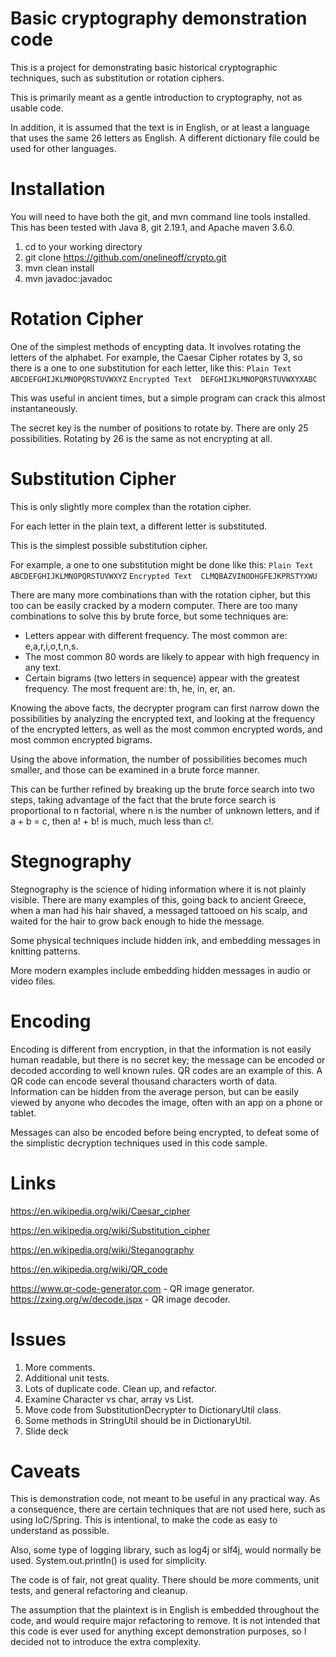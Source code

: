 Basic cryptography demonstration code
===============================

This is a project for demonstrating basic historical cryptographic techniques, such as substitution or rotation ciphers.

This is primarily meant as a gentle introduction to cryptography, not as usable code.

In addition, it is assumed that the text is in English, or at least a language that uses the same 26 letters as English.  A different dictionary file could be used for other languages.

# Installation

You will need to have both the git, and mvn command line tools installed.  This has been tested with Java 8, git 2.19.1, and Apache maven 3.6.0.

1. cd to your working directory
2. git clone https://github.com/onelineoff/crypto.git
3. mvn clean install
4. mvn javadoc:javadoc

# Rotation Cipher
One of the simplest methods of encypting data.  It involves rotating the letters of the alphabet.  For example, the Caesar Cipher rotates by 3, so there is a one to one substitution for each letter, like this:
`Plain Text      ABCDEFGHIJKLMNOPQRSTUVWXYZ`
`Encrypted Text  DEFGHIJKLMNOPQRSTUVWXYXABC`

This was useful in ancient times, but a simple program can crack this almost instantaneously.

The secret key is the number of positions to rotate by.  There are only 25 possibilities.  Rotating by 26 is the same as not encrypting at all.

# Substitution Cipher
This is only slightly more complex than the rotation cipher.

For each letter in the plain text, a different letter is substituted.

This is the simplest possible substitution cipher.

For example, a one to one substitution might be done like this:
`Plain Text      ABCDEFGHIJKLMNOPQRSTUVWXYZ`
`Encrypted Text  CLMQBAZVINODHGFEJKPRSTYXWU`

There are many more combinations than with the rotation cipher, but this too can be easily cracked by a modern computer. There are too many combinations to solve this by brute force, but some techniques are:
* Letters appear with different frequency.  The most common are: e,a,r,i,o,t,n,s.
* The most common 80 words are likely to appear with high frequency in any text.
* Certain bigrams (two letters in sequence) appear with the greatest frequency.  The most frequent are: th, he, in, er, an.

Knowing the above facts, the decrypter program can first narrow down the possibilities by analyzing the encrypted text, and looking at the frequency of the encrypted letters, as well as the most common encrypted words, and most common encrypted bigrams.

Using the above information, the number of possibilities becomes much smaller, and those can be examined in a brute force manner.

This can be further refined by breaking up the brute force search into two steps, taking advantage of the fact that the brute force search is proportional to n factorial, where n is the number of unknown letters, and if a + b = c, then a! + b! is much, much less than c!.



# Stegnography

Stegnography is the science of hiding information where it is not plainly visible.  There are many examples of this, going back to ancient Greece, when a man had his hair shaved, a messaged tattooed on his scalp,  and waited for the hair to grow back enough to hide the message.

Some physical techniques include hidden ink, and embedding messages in knitting patterns.

More modern examples include embedding hidden messages in audio or video files.



# Encoding

Encoding is different from encryption, in that the information is not easily human readable, but there is no secret key; the message can be encoded or decoded according to well known rules.  QR codes are an example of this.  A QR code can encode several thousand characters worth of data. Information can be hidden from the average person, but can be easily viewed by anyone who decodes the image, often with an app on a phone or tablet.

Messages can also be encoded before being encrypted, to defeat some of the simplistic decryption techniques used in this code sample.

# Links

https://en.wikipedia.org/wiki/Caesar_cipher

https://en.wikipedia.org/wiki/Substitution_cipher

https://en.wikipedia.org/wiki/Steganography

https://en.wikipedia.org/wiki/QR_code

https://www.qr-code-generator.com - QR image generator.
https://zxing.org/w/decode.jspx -  QR image decoder.

# Issues
1. More comments.  
2. Additional unit tests.
3. Lots of duplicate code. Clean up, and refactor.
4. Examine Character vs char, array vs List.
5. Move code from SubstitutionDecrypter to DictionaryUtil class.
6. Some methods in StringUtil should be in DictionaryUtil.
7. Slide deck


# Caveats

This is demonstration code, not meant to be useful in any practical way.  As a consequence, there are certain techniques that are not used here, such as using IoC/Spring.  This is intentional, to make the code as  easy to understand as possible.

Also, some type of logging library, such as log4j or slf4j, would normally be used.  System.out.println() is used for simplicity.

The code is of fair, not great quality.  There should be more comments, unit tests, and general refactoring and cleanup.

The assumption that the plaintext is in English is embedded throughout the code, and would require major refactoring to remove.  It is not intended that this code is ever used for anything except demonstration purposes, so I decided not to introduce the extra complexity.

